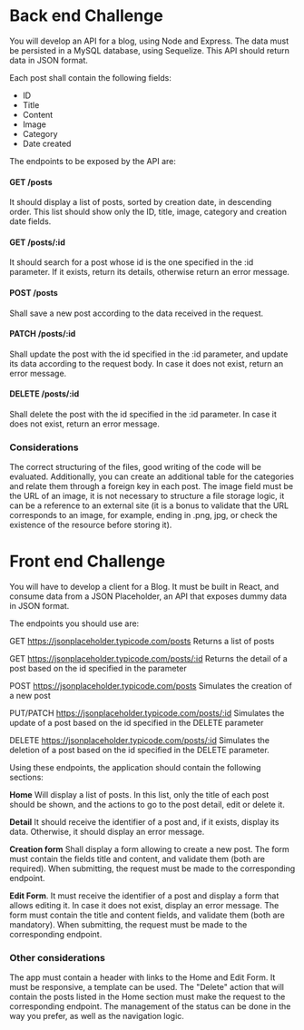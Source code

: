 # Back end Challenge

You will develop an API for a blog, using Node and Express. The data must be persisted in a MySQL database, using Sequelize. This API should return data in JSON format.

Each post shall contain the following fields:
* ID
* Title
* Content
* Image
* Category
* Date created

The endpoints to be exposed by the API are:

#### GET /posts
It should display a list of posts, sorted by creation date, in descending order. This list should show only the ID, title, image, category and creation date fields.

#### GET /posts/:id
It should search for a post whose id is the one specified in the :id parameter. If it exists, return its details, otherwise return an error message.

#### POST /posts
Shall save a new post according to the data received in the request.

#### PATCH /posts/:id
Shall update the post with the id specified in the :id parameter, and update its data according to the request body. In case it does not exist, return an error message.

#### DELETE /posts/:id
Shall delete the post with the id specified in the :id parameter. In case it does not exist, return an error message.

### Considerations
The correct structuring of the files, good writing of the code will be evaluated. Additionally, you can create an additional table for the categories and relate them through a foreign key in each post. The image field must be the URL of an image, it is not necessary to structure a file storage logic, it can be a reference to an external site (it is a bonus to validate that the URL corresponds to an image, for example, ending in .png, jpg, or check the existence of the resource before storing it).

# Front end Challenge

You will have to develop a client for a Blog. It must be built in React, and consume data from a JSON Placeholder, an API that exposes dummy data in JSON format.

The endpoints you should use are:

GET https://jsonplaceholder.typicode.com/posts
Returns a list of posts

GET https://jsonplaceholder.typicode.com/posts/:id
Returns the detail of a post based on the id specified in the parameter

POST https://jsonplaceholder.typicode.com/posts
Simulates the creation of a new post

PUT/PATCH https://jsonplaceholder.typicode.com/posts/:id
Simulates the update of a post based on the id specified in the DELETE parameter

DELETE https://jsonplaceholder.typicode.com/posts/:id
Simulates the deletion of a post based on the id specified in the DELETE parameter.

Using these endpoints, the application should contain the following sections:

**Home**
Will display a list of posts. In this list, only the title of each post should be shown, and the actions to go to the post detail, edit or delete it.

**Detail**
It should receive the identifier of a post and, if it exists, display its data. Otherwise, it should display an error message.

**Creation form**
Shall display a form allowing to create a new post. The form must contain the fields title and content, and validate them (both are required). When submitting, the request must be made to the corresponding endpoint.

**Edit Form**.
It must receive the identifier of a post and display a form that allows editing it. In case it does not exist, display an error message. The form must contain the title and content fields, and validate them (both are mandatory). When submitting, the request must be made to the corresponding endpoint.

### Other considerations

The app must contain a header with links to the Home and Edit Form. It must be responsive, a template can be used. The "Delete" action that will contain the posts listed in the Home section must make the request to the corresponding endpoint.
The management of the status can be done in the way you prefer, as well as the navigation logic.